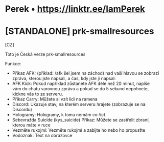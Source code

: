 # Perek • https://linktr.ee/IamPerek #

# [STANDALONE] prk-smallresources #

[CZ]

Toto je Česká verze prk-smallresources

Funkce:

- Příkaz AFK: (příklad: /afk šel jsem na záchod) nad vaší hlavou se zobrazí zpráva, kterou jste napsali, a čas, kdy jste ji napsali
- AFK Kick: Pokud například zůstanete AFK déle než 20 minut, napíše vám do chatu varovnou zprávu a pokud se do 5 sekund nepohnete, kickne vás to ze serveru.
- Příkaz Carry: Můžete si vzít lidi na ramena
- Discord: Ukazuje stav, na kterém serveru hrajete (zobrazuje se na Discordu)
- Hologramy: Hologramy, k tomu nemám co říct
- Sebevražda Suicide (kys_suicide) Příkaz: Můžete se zastřelit zbraní, kterou máte v ruce
- Vezměte rukojmí: Vezměte rukojmí a zabijte ho nebo ho propusťte
- Vodoznak: Text na obrazovce